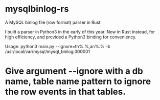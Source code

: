 # mysqlbinlog-rs
A MySQL binlog file (row format) parser in Rust

I built a parser in Python3 in the early of this year. Now in Rust instead, for high efficiency, and provided a Python3 binding for conveniency.

Usage:
  python3 main.py --ignore=th%.%,an%.% -b /usr/local/var/mysql/mysql_binlog.000001

# Give argument --ignore with a db name, table name pattern to ignore the row events in that tables.

